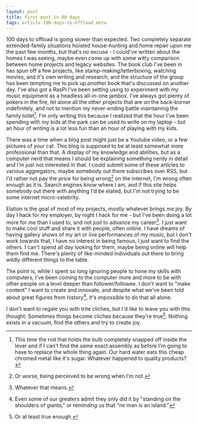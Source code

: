 ```yaml
---
layout: post
title: First post in 80 days
tags: article 100-days-to-offload meta
---
```


100 days to offload is going slower than expected. Two completely separate
extended-family situations hoisted house-hunting and home repair upon me the
past few months, but that's no excuse - I could've written about<!--more--> the homes I
was seeing, maybe even come up with some witty comparison between home projects
and legacy websites. The book club I've been in has spun off a few projects,
like stamp-making/letterboxing, watching movies, and it's own writing and
research; and the structure of the group has been tempting me to pick up
_another_ book that's discussed on another day. I've also got a RasPi I've been
setting using to experiment with my music equipment as a headless all-in-one
jambox. I've always got plenty of pokers in the fire, let alone all the other
projects that are on the back-burner indefinitely, and not to mention my
never-ending battle maintaining the family toilet[^1]. I'm only writing this
because I realized that the hour I've been spending with my kids at the park
can be used to write on my laptop - but an hour of writing is a lot less fun
than an hour of playing with my kids.

There was a time when a blog post might just be a Youtube video, or a few
pictures of your cat. This blog is supposed to be at least somewhat more
professional than that. A display of my knowledge and abilities, but as a
computer nerd that means I should be explaining something nerdy in detail and
I'm just not interested in that.  I could submit some of these articles to
various aggregators, maybe somebody out there subscribes over RSS, but I'd
rather not pay the price for being wrong[^2] on the internet, I'm wrong often
enough as it is. Search engines know where I am, and if this site helps
somebody out there with anything I'd be elated, but I'm not trying to be some
internet micro-celebrity.

Elation is the goal of most of my projects, mostly whatever brings *me* joy. By
day I hack for my employer, by night I hack for me - but I've been doing a lot
more for me than I used to, and not just to advance my career[^3]. I just want
to make cool stuff and share it with people, often online. I have dreams of
having gallery shows of my art or live performances of my music, but I don't
work towards that, I have no interest in being famous, I just want to find the
others. I can't spend all day looking for them, maybe being online will help them
find me. There's plenty of like-minded individuals out there to bring wildly
different things to the table.

The point is, while I spent so long ignoring people to hone my skills with
computers, I've been coming to the computer more and more to be with other
people on a level deeper than follower/followee. I don't want to "make content"
I want to create and innovate, and despite what we've been told about great
figures from history[^4], it's impossible to do that all alone.

I don't want to regale you with trite cliches, but I'd like to leave you with
this thought: Sometimes things become cliches because they're true[^5]. Nothing
exists in a vacuum, find the others and try to create joy.

[^1]: This time the rod that holds the bulb completely snapped off inside the lever and if I can't find the same exact assembly as before I'm going to have to replace the whole thing again. Our hard water eats this cheap chromed metal like it's sugar. Whatever happened to quality products?
[^2]: Or worse, being perceived to be wrong when I'm not.
[^3]: Whatever that means.
[^4]: Even some of our greaters admit they only did it by "standing on the shoulders of giants," or reminding us that "no man is an island."
[^5]: Or at least true enough.
